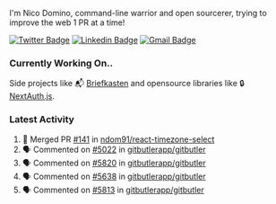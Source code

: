 
I'm Nico Domino, command-line warrior and open sourcerer, trying to improve the web 1 PR at a time!

[![Twitter Badge](https://img.shields.io/badge/-@ndom91-1ca0f1?style=flat-square&labelColor=1ca0f1&logo=twitter&logoColor=white&link=https://twitter.com/ndom91)](https://twitter.com/ndom91) [![Linkedin Badge](https://img.shields.io/badge/-ndom91-blue?style=flat-square&logo=Linkedin&logoColor=white&link=https://www.linkedin.com/in/ndom91/)](https://www.linkedin.com/in/ndom91/) [![Gmail Badge](https://img.shields.io/badge/-yo@ndo.dev-c14438?style=flat-square&logo=mail.ru&logoColor=white&link=mailto:yo@ndo.dev)](mailto:yo@ndo.dev)

### Currently Working On..

Side projects like 📬 [Briefkasten](https://briefkastenhq.com) and opensource libraries like 🔒 [NextAuth.js](https://github.com/nextauthjs/next-auth).

<!--START_SECTION_PROFILE_VIEWS:readme-info-->
<!--END_SECTION_PROFILE_VIEWS:readme-info-->

<!--START_SECTION_DAILY_COMMIT:readme-info-->
<!--END_SECTION_DAILY_COMMIT:readme-info-->

<!--START_SECTION_WEEKLY_COMMIT:readme-info-->
<!--END_SECTION_WEEKLY_COMMIT:readme-info-->

### Latest Activity

<!--START_SECTION:activity-->
1. 🎉 Merged PR [#141](https://github.com/ndom91/react-timezone-select/pull/141) in [ndom91/react-timezone-select](https://github.com/ndom91/react-timezone-select)
2. 🗣 Commented on [#5022](https://github.com/gitbutlerapp/gitbutler/issues/5022#issuecomment-2543032579) in [gitbutlerapp/gitbutler](https://github.com/gitbutlerapp/gitbutler)
3. 🗣 Commented on [#5820](https://github.com/gitbutlerapp/gitbutler/pull/5820#issuecomment-2539567200) in [gitbutlerapp/gitbutler](https://github.com/gitbutlerapp/gitbutler)
4. 🗣 Commented on [#5638](https://github.com/gitbutlerapp/gitbutler/issues/5638#issuecomment-2539559807) in [gitbutlerapp/gitbutler](https://github.com/gitbutlerapp/gitbutler)
5. 🗣 Commented on [#5813](https://github.com/gitbutlerapp/gitbutler/pull/5813#issuecomment-2539357781) in [gitbutlerapp/gitbutler](https://github.com/gitbutlerapp/gitbutler)
<!--END_SECTION:activity-->
